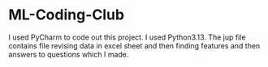 # ML-Coding-Club
I used PyCharm to code out this project.
I used Python3.13.
The jup file contains file revising data in excel sheet and then finding features and then answers to questions which I made.
